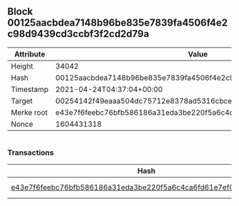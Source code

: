 ## Block 00125aacbdea7148b96be835e7839fa4506f4e2c98d9439cd3ccbf3f2cd2d79a

Attribute | Value
--- | ---
Height | 34042
Hash | 00125aacbdea7148b96be835e7839fa4506f4e2c98d9439cd3ccbf3f2cd2d79a
Timestamp | 2021-04-24T04:37:04+00:00
Target | 00254142f49eaaa504dc75712e8378ad5316cbcead634704b3734b6271167cc4
Merke root | e43e7f6feebc76bfb586186a31eda3be220f5a6c4ca6fd61e7ef09dbd018987f
Nonce | 1604431318

```

```

### Transactions

Hash | Amount
--- | ---
[e43e7f6feebc76bfb586186a31eda3be220f5a6c4ca6fd61e7ef09dbd018987f](e43e7f6feebc76bfb586186a31eda3be220f5a6c4ca6fd61e7ef09dbd018987f.md) | 10.00000000 SKEPTI 
